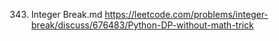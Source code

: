 343. Integer Break.md
	https://leetcode.com/problems/integer-break/discuss/676483/Python-DP-without-math-trick

